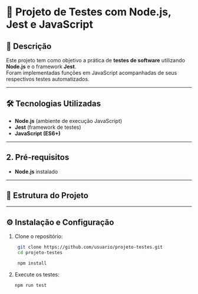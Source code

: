 # 📌 Projeto de Testes com Node.js, Jest e JavaScript

## 📖 Descrição
Este projeto tem como objetivo a prática de **testes de software** utilizando **Node.js** e o framework **Jest**.  
Foram implementadas funções em JavaScript acompanhadas de seus respectivos testes automatizados.

---

## 🛠️ Tecnologias Utilizadas
- **Node.js** (ambiente de execução JavaScript)  
- **Jest** (framework de testes)  
- **JavaScript (ES6+)**

---

## 2. Pré-requisitos

- **Node.js** instalado 

---

## 📂 Estrutura do Projeto



---

## ⚙️ Instalação e Configuração
1. Clone o repositório:
   ```bash
    git clone https://github.com/usuario/projeto-testes.git
    cd projeto-testes

    npm install
   ```

2. Execute os testes:
    ```bash
    npm run test
    ```
